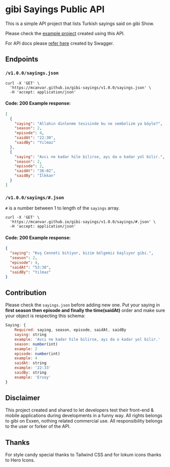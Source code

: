 # gibi Sayings Public API

This is a simple API project that lists Turkish sayings said on gibi Show.

Please check the [example project](https://mcanvar.github.io/gibi-sayings/example/) created using this API.

For API docs please [refer here](https://mcanvar.github.io/gibi-sayings/docs) created by Swagger.

## Endpoints

### `/v1.0.0/sayings.json`

```
curl -X 'GET' \
  'https://mcanvar.github.io/gibi-sayings/v1.0.0/sayings.json' \
  -H 'accept: application/json'
  ```

#### Code: 200 Example response:

```json
[
  {
    "saying": "Allahın dinlenme tesisinde bu ne sembolizm ya böyle?",
    "season": 2,
    "episode": 4,
    "saidAt": "22:30",
    "saidBy": "Yılmaz"
  },
  {
    "saying": "Avcı ne kadar hile bilirse, ayı da o kadar yol bilir.",
    "season": 2,
    "episode": 2,
    "saidAt": "36:02",
    "saidBy": "İlkkan"
  }
]

```

### `/v1.0.0/sayings/#.json`

`#` is a number between 1 to length of the `sayings` array.

```
curl -X 'GET' \
  'https://mcanvar.github.io/gibi-sayings/v1.0.0/sayings/#.json' \
  -H 'accept: application/json'
  ```

#### Code: 200 Example response:

```json
{
  "saying": "Kuş Cenneti bitiyor, bizim bölgemiz başlıyor gibi.",
  "season": 2,
  "episode": 4,
  "saidAt": "53:38",
  "saidBy": "Yılmaz"
}

```

## Contribution

Please check the `sayings.json` before adding new one. Put your saying in **first season then episode and finally the time(saidAt)** order and make sure your object
is respecting this schema:

```js
Saying: {
    Required: saying, season, episode, saidAt, saidBy
    saying: string
    example: 'Avcı ne kadar hile bilirse, ayı da o kadar yol bilir.'
    season: number(int)
    example: 2
    episode: number(int)
    example: 4
    saidAt: string
    example: '22:33'
    saidBy: string
    example: 'Ersoy'
}
```

## Disclaimer

This project created and shared to let developers test their front-end & mobile applications during developments in a
funny way. All rights belongs to gibi on Exxen, nothing related commercial use. All responsibility belongs to the user
or forker of the API.

## Thanks

For style candy special thanks to Tailwind CSS and for lokum icons thanks to Hero Icons.
